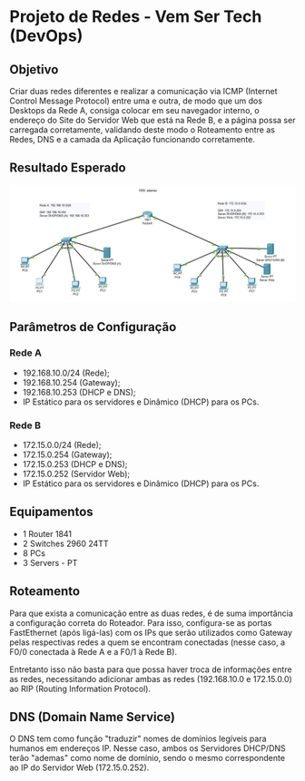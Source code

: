 # Projeto de Redes - Vem Ser Tech (DevOps)

## Objetivo

Criar duas redes diferentes e realizar a comunicação via ICMP (Internet Control Message Protocol) entre uma e outra, de modo que um dos Desktops da Rede A, consiga colocar em seu navegador interno, o endereço do Site do Servidor Web que está na Rede B, e a página possa ser carregada corretamente, validando deste modo o Roteamento entre as Redes, DNS e a camada da Aplicação funcionando corretamente.

## Resultado Esperado

![](/final.jpg)

## Parâmetros de Configuração

### Rede A

- 192.168.10.0/24 (Rede);
- 192.168.10.254 (Gateway);
- 192.168.10.253 (DHCP e DNS);
- IP Estático para os servidores e Dinâmico (DHCP) para os PCs.

### Rede B

- 172.15.0.0/24 (Rede);
- 172.15.0.254 (Gateway);
- 172.15.0.253 (DHCP e DNS);
- 172.15.0.252 (Servidor Web);
- IP Estático para os servidores e Dinâmico (DHCP) para os PCs.

## Equipamentos

- 1 Router 1841
- 2 Switches 2960 24TT
- 8 PCs
- 3 Servers - PT

## Roteamento

Para que exista a comunicação entre as duas redes, é de suma importância a configuração correta do Roteador. Para isso, configura-se as portas FastEthernet (após ligá-las) com os IPs que serão utilizados como Gateway pelas respectivas redes a quem se encontram conectadas (nesse caso, a F0/0 conectada à Rede A e a F0/1 à Rede B).

Entretanto isso não basta para que possa haver troca de informações entre as redes, necessitando adicionar ambas as redes (192.168.10.0 e 172.15.0.0) ao RIP (Routing Information Protocol).

## DNS (Domain Name Service)

O DNS tem como função "traduzir" nomes de domínios legíveis para humanos em endereços IP. Nesse caso, ambos os Servidores DHCP/DNS terão "ademas" como nome de domínio, sendo o mesmo correspondente ao IP do Servidor Web (172.15.0.252).